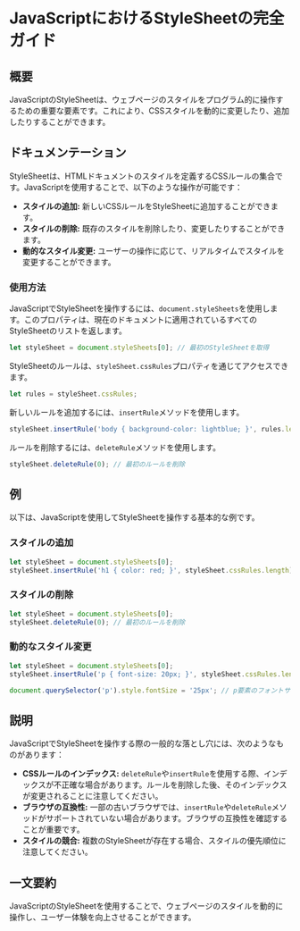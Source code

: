 <!--
Meta Description: # JavaScriptにおけるStyleSheetの完全ガイド ## 概要 JavaScriptのStyleSheetは、ウェブページのスタイルをプログラム的に操作するための重要な要素です。これにより、CSSスタイルを動的に変更したり、追加したりすることができます。 ## ドキュメンテーション S...
Meta Keywords: stylesheet, javascript, document, insertrule, stylesheets
-->

# JavaScriptにおけるStyleSheetの完全ガイド

## 概要
JavaScriptのStyleSheetは、ウェブページのスタイルをプログラム的に操作するための重要な要素です。これにより、CSSスタイルを動的に変更したり、追加したりすることができます。

## ドキュメンテーション
StyleSheetは、HTMLドキュメントのスタイルを定義するCSSルールの集合です。JavaScriptを使用することで、以下のような操作が可能です：

- **スタイルの追加:** 新しいCSSルールをStyleSheetに追加することができます。
- **スタイルの削除:** 既存のスタイルを削除したり、変更したりすることができます。
- **動的なスタイル変更:** ユーザーの操作に応じて、リアルタイムでスタイルを変更することができます。

### 使用方法
JavaScriptでStyleSheetを操作するには、`document.styleSheets`を使用します。このプロパティは、現在のドキュメントに適用されているすべてのStyleSheetのリストを返します。

```javascript
let styleSheet = document.styleSheets[0]; // 最初のStyleSheetを取得
```

StyleSheetのルールは、`styleSheet.cssRules`プロパティを通じてアクセスできます。

```javascript
let rules = styleSheet.cssRules;
```

新しいルールを追加するには、`insertRule`メソッドを使用します。

```javascript
styleSheet.insertRule('body { background-color: lightblue; }', rules.length);
```

ルールを削除するには、`deleteRule`メソッドを使用します。

```javascript
styleSheet.deleteRule(0); // 最初のルールを削除
```

## 例
以下は、JavaScriptを使用してStyleSheetを操作する基本的な例です。

### スタイルの追加
```javascript
let styleSheet = document.styleSheets[0];
styleSheet.insertRule('h1 { color: red; }', styleSheet.cssRules.length);
```

### スタイルの削除
```javascript
let styleSheet = document.styleSheets[0];
styleSheet.deleteRule(0); // 最初のルールを削除
```

### 動的なスタイル変更
```javascript
let styleSheet = document.styleSheets[0];
styleSheet.insertRule('p { font-size: 20px; }', styleSheet.cssRules.length);

document.querySelector('p').style.fontSize = '25px'; // p要素のフォントサイズを動的に変更
```

## 説明
JavaScriptでStyleSheetを操作する際の一般的な落とし穴には、次のようなものがあります：

- **CSSルールのインデックス:** `deleteRule`や`insertRule`を使用する際、インデックスが不正確な場合があります。ルールを削除した後、そのインデックスが変更されることに注意してください。
- **ブラウザの互換性:** 一部の古いブラウザでは、`insertRule`や`deleteRule`メソッドがサポートされていない場合があります。ブラウザの互換性を確認することが重要です。
- **スタイルの競合:** 複数のStyleSheetが存在する場合、スタイルの優先順位に注意してください。

## 一文要約
JavaScriptのStyleSheetを使用することで、ウェブページのスタイルを動的に操作し、ユーザー体験を向上させることができます。